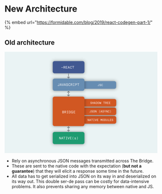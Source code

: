 # New Architecture

{% embed url="https://formidable.com/blog/2019/react-codegen-part-1/" %}

## Old architecture

![](<../../.gitbook/assets/image (161).png>)

* Rely on asynchronous JSON messages transmitted across The Bridge.&#x20;
* These are sent to the native code with the expectation (**but not a guarantee**) that they will elicit a response some time in the future.
* All data has to get serialized into JSON on its way in and deserialized on its way out. This double ser-de pass can be costly for data-intensive problems. It also prevents sharing any memory between native and JS.



